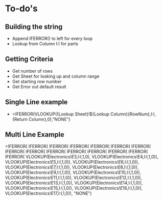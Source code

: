 # To-do's

## Building the string
- Append IFERROR() to left for every loop
- Lookup from Column I:I for parts


## Getting Criteria
- Get number of rows
- Get Sheet for looking up and column range 
- Get starting row number
- Get Error out default result

## Single Line example
- =IFERROR(VLOOKUP({Lookup Sheet}!${Lookup Column}{RowNum},I:I,{Return Column},0),"NONE")

## Multi Line Example

=IFERROR(
    IFERROR(
        IFERROR(
            IFERROR(
                IFERROR(
                    IFERROR(
                        IFERROR(
                            IFERROR(
                                IFERROR(
                                    IFERROR(
                                        IFERROR(
                                            IFERROR(
                                                IFERROR(
                                                    IFERROR(
                                                        IFERROR(
                                                            VLOOKUP(Electronics!$E$3,I:I,1,0),
                                                        VLOOKUP(Electronics!$E$4,I:I,1,0)),
                                                    VLOOKUP(Electronics!$E$5,I:I,1,0)),
                                                VLOOKUP(Electronics!$E$6,I:I,1,0)),
                                            VLOOKUP(Electronics!$E$7,I:I,1,0)),
                                        VLOOKUP(Electronics!$E$8,I:I,1,0)),
                                    VLOOKUP(Electronics!$E$9,I:I,1,0)),
                                VLOOKUP(Electronics!$E$10,I:I,1,0)),
                            VLOOKUP(Electronics!$E$11,I:I,1,0)),
                        VLOOKUP(Electronics!$E$12,I:I,1,0)),
                    VLOOKUP(Electronics!$E$13,I:I,1,0)),
                VLOOKUP(Electronics!$E$14,I:I,1,0)),
            VLOOKUP(Electronics!$E$15,I:I,1,0)),
        VLOOKUP(Electronics!$E$16,I:I,1,0)),
    VLOOKUP(Electronics!$E$17,I:I,1,0)),
"NONE")